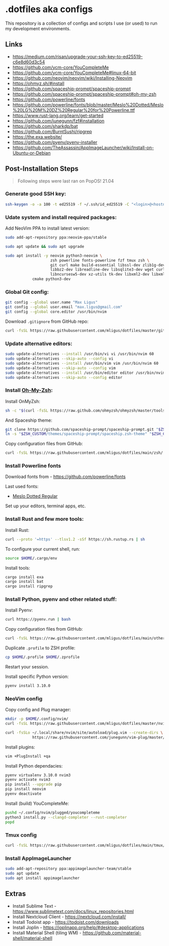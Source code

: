# .dotfiles aka configs

This repository is a collection of configs and scripts I use (or used) to run my development environments.


## Links

  * https://medium.com/risan/upgrade-your-ssh-key-to-ed25519-c6e8d60d3c54
  * https://github.com/ycm-core/YouCompleteMe
  * https://github.com/ycm-core/YouCompleteMe#linux-64-bit
  * https://github.com/neovim/neovim/wiki/Installing-Neovim
  * https://ohmyz.sh/#install
  * https://github.com/spaceship-prompt/spaceship-prompt
  * https://github.com/spaceship-prompt/spaceship-prompt#oh-my-zsh
  * https://github.com/powerline/fonts
  * https://github.com/powerline/fonts/blob/master/Meslo%20Dotted/Meslo%20LG%20M%20DZ%20Regular%20for%20Powerline.ttf
  * https://www.rust-lang.org/learn/get-started
  * https://github.com/junegunn/fzf#installation
  * https://github.com/sharkdp/bat
  * https://github.com/BurntSushi/ripgrep
  * https://the.exa.website/
  * https://github.com/pyenv/pyenv-installer
  * https://github.com/TheAssassin/AppImageLauncher/wiki/Install-on-Ubuntu-or-Debian


## Post-Installation Steps

> Following steps were last ran on PopOS! 21.04


### Generate good SSH key:

```bash
ssh-keygen -o -a 100 -t ed25519 -f ~/.ssh/id_ed25519 -C "<login>@<hostname>"
```


### Udate system and install required packages:

Add NeoVim PPA to install latest version:

```bash
sudo add-apt-repository ppa:neovim-ppa/stable
```

```bash
sudo apt update && sudo apt upgrade
```

```bash
sudo apt install -y neovim python3-neovim \
                    zsh powerline fonts-powerline fzf tmux zsh \
                    git curl make build-essential libssl-dev zlib1g-dev \
                    libbz2-dev libreadline-dev libsqlite3-dev wget curl llvm \
                    libncursesw5-dev xz-utils tk-dev libxml2-dev libxmlsec1-dev libffi-dev liblzma-dev \
		    cmake python3-dev
```

### Global Git config:

```bash
git config --global user.name "Max Ligus"
git config --global user.email "max.ligus@gmail.com"
git config --global core.editor /usr/bin/nvim
```

Download `.gitignore` from GitHub repo:

```bash
curl -fsSL https://raw.githubusercontent.com/mligus/dotfiles/master/git/.gitignore_global -o $HOME/.gitignore_global
```


### Update alternative editors:

```bash
sudo update-alternatives --install /usr/bin/vi vi /usr/bin/nvim 60
sudo update-alternatives --skip-auto --config vi
sudo update-alternatives --install /usr/bin/vim vim /usr/bin/nvim 60
sudo update-alternatives --skip-auto --config vim
sudo update-alternatives --install /usr/bin/editor editor /usr/bin/nvim 60
sudo update-alternatives --skip-auto --config editor
```


### Install [Oh-My-Zsh](https://ohmyz.sh/#install):

Install OnMyZsh:

```bash
sh -c "$(curl -fsSL https://raw.github.com/ohmyzsh/ohmyzsh/master/tools/install.sh)"
```

And Spaceship theme:

```bash
git clone https://github.com/spaceship-prompt/spaceship-prompt.git "$ZSH_CUSTOM/themes/spaceship-prompt" --depth=1
ln -s "$ZSH_CUSTOM/themes/spaceship-prompt/spaceship.zsh-theme" "$ZSH_CUSTOM/themes/spaceship.zsh-theme"
```

Copy configuration files from GitHub:
```bash
curl -fsSL https://raw.githubusercontent.com/mligus/dotfiles/main/zsh/.zshrc -o $HOME/.zshrc
```

### Install Powerline fonts


Download fonts from - https://github.com/powerline/fonts

Last used fonts:

  * [Meslo Dotted Regular](https://github.com/powerline/fonts/blob/master/Meslo%20Dotted/Meslo%20LG%20L%20DZ%20Regular%20for%20Powerline.ttf)


Set up your editors, terminal apps, etc.


### Install Rust and few more tools:

Install Rust:

```bash
curl --proto '=https' --tlsv1.2 -sSf https://sh.rustup.rs | sh
```

To configure your current shell, run:

```bash
source $HOME/.cargo/env
```

Install tools:

```bash
cargo install exa
cargo install bat
cargo install ripgrep
```


### Install Python, pyenv and other related stuff:

Install Pyenv:

```bash
curl https://pyenv.run | bash
```

Copy configuration files from GitHub:

```bash
curl -fsSL https://raw.githubusercontent.com/mligus/dotfiles/main/other/.profile -o $HOME/.profile
```

Duplicate `.profile` to ZSH profile:

```bash
cp $HOME/.profile $HOME/.zprofile
```

Restart your session.

Install specific Python version:

```bash
pyenv install 3.10.0
```


### NeoVim config

Copy config and Plug manager:

```bash
mkdir -p $HOME/.config/nvim/
curl -fsSL https://raw.githubusercontent.com/mligus/dotfiles/master/nvim/init.vim -o $HOME/.config/nvim/init.vim

curl -fsSLo ~/.local/share/nvim/site/autoload/plug.vim --create-dirs \
            https://raw.githubusercontent.com/junegunn/vim-plug/master/plug.vim
```

Install plugins:

```bash
vim +PlugInstall +qa
```

Install Python dependacies:

```bash
pyenv virtualenv 3.10.0 nvim3
pyenv activate nvim3
pip install --upgrade pip
pip install neovim
pyenv deactivate
```

Install (build) YouCompleteMe:

```bash
pushd ~/.config/nvim/plugged/youcompleteme
python3 install.py --clangd-completer --rust-completer
popd
```


### Tmux config

```bash
curl -fsSL https://raw.githubusercontent.com/mligus/dotfiles/main/tmux/.tmux.conf -o $HOME/.tmux.conf
```


### Install AppImageLauncher

```bash
sudo add-apt-repository ppa:appimagelauncher-team/stable
sudo apt update
sudo apt install appimagelauncher
```


## Extras

  * Install Sublime Text - https://www.sublimetext.com/docs/linux_repositories.html
  * Install Nextcloud Client - https://nextcloud.com/install/
  * Install Todoist app - https://todoist.com/downloads
  * Install Joplin - https://joplinapp.org/help/#desktop-applications
  * Install Material Shell (tiling WM) - https://github.com/material-shell/material-shell
